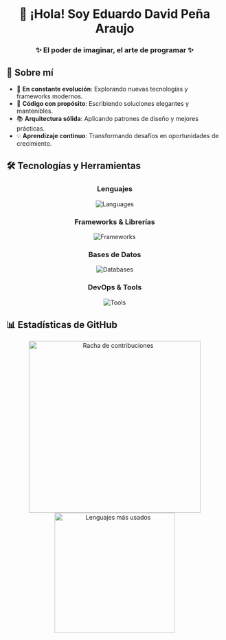 <div align="center">

# 👋 ¡Hola! Soy Eduardo David Peña Araujo

### ✨ El poder de imaginar, el arte de programar ✨

</div>

## 🎯 Sobre mí

- 🚀 **En constante evolución**: Explorando nuevas tecnologías y frameworks modernos.
- 🧹 **Código con propósito**: Escribiendo soluciones elegantes y mantenibles.
- 📚 **Arquitectura sólida**: Aplicando patrones de diseño y mejores prácticas.
- 💡 **Aprendizaje continuo**: Transformando desafíos en oportunidades de crecimiento.

## 🛠️ Tecnologías y Herramientas

<div align="center">

### **Lenguajes**

![Languages](https://skillicons.dev/icons?i=html,css,js,ts,java,python)

### **Frameworks & Librerías**

![Frameworks](https://skillicons.dev/icons?i=nodejs,express,spring,nextjs,tailwind,react,astro)

### **Bases de Datos**

![Databases](https://skillicons.dev/icons?i=postgres,mysql,supabase,mongodb)

### **DevOps & Tools**

![Tools](https://skillicons.dev/icons?i=git,vscode,pnpm,vite,docker,postman,figma,notion,linux)

</div>

## 📊 Estadísticas de GitHub

<div align="center">
  <img width="400em" src="https://github-readme-streak-stats.herokuapp.com/?user=edavsys&theme=transparent&hide_border=true&locale=es" alt="Racha de contribuciones"/>
  <img width="280em" src="https://github-readme-stats.vercel.app/api/top-langs/?username=edavsys&layout=compact&langs_count=8&theme=transparent&hide_border=true&locale=es" alt="Lenguajes más usados"/>
</div>
